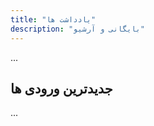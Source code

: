 ```yaml
---
title: "یادداشت ها"
description: "بایگانی و آرشیو"
---
```


...
<PageIntro />

## جدیدترین ورودی ها

...<LazyPostArchives path="/shop/"/>
